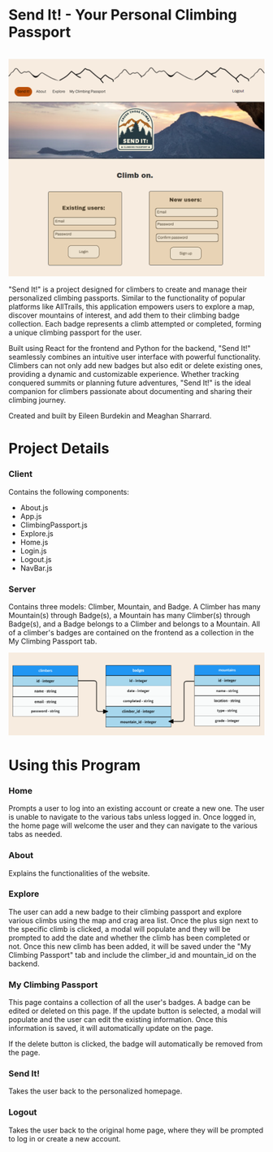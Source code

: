 <h1>Send It! - Your Personal Climbing Passport</h1>

</br>

<img src="src/images/Homepage.png" />

<p>"Send It!" is a project designed for climbers to create and manage their personalized climbing passports. Similar to the functionality of popular platforms like AllTrails, this application empowers users to explore a map, discover mountains of interest, and add them to their climbing badge collection. Each badge represents a climb attempted or completed, forming a unique climbing passport for the user.
<p>
Built using React for the frontend and Python for the backend, "Send It!" seamlessly combines an intuitive user interface with powerful functionality. Climbers can not only add new badges but also edit or delete existing ones, providing a dynamic and customizable experience. Whether tracking conquered summits or planning future adventures, "Send It!" is the ideal companion for climbers passionate about documenting and sharing their climbing journey.
</p>
</p>

<p>Created and built by Eileen Burdekin and Meaghan Sharrard.</p>

<h1>Project Details</h1>

<h3>Client</h3>

Contains the following components:

<ul>
    <li>About.js</li>
    <li>App.js</li>
    <li>ClimbingPassport.js</li>
    <li>Explore.js</li>
    <li>Home.js</li>
    <li>Login.js</li>
    <li>Logout.js</li>
    <li>NavBar.js</li>
</ul>

<h3>Server</h3>

Contains three models: Climber, Mountain, and Badge. A Climber has many Mountain(s) through Badge(s), a Mountain has many Climber(s) through Badge(s), and a Badge belongs to a Climber and belongs to a Mountain. All of a climber's badges are contained on the frontend as a collection in the My Climbing Passport tab.

<img src="src/images/Relationships.png" />

<h1>Using this Program</h1>

<h3>Home</h1>
<p>Prompts a user to log into an existing account or create a new one. The user is unable to navigate to the various tabs unless logged in. Once logged in, the home page will welcome the user and they can navigate to the various tabs as needed.</p>

<h3>About</h3>
<p>Explains the functionalities of the website.

<h3>Explore</h3>
<p>The user can add a new badge to their climbing passport and explore various climbs using the map and crag area list. Once the plus sign next to the specific climb is clicked, a modal will populate and they will be prompted to add the date and whether the climb has been completed or not. Once this new climb has been added, it will be saved under the "My Climbing Passport" tab and include the climber_id and mountain_id on the backend.</p>

<h3>My Climbing Passport</h3>
<p>This page contains a collection of all the user's badges. A badge can be edited or deleted on this page. If the update button is selected, a modal will populate and the user can edit the existing information. Once this information is saved, it will automatically update on the page.
</p>
<p>If the delete button is clicked, the badge will automatically be removed from the page.</p>

<h3>Send It!</h3>
<p>Takes the user back to the personalized homepage.</p>

<h3>Logout</h3>
<p>Takes the user back to the original home page, where they will be prompted to log in or create a new account.</p>
